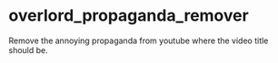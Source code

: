 # overlord_propaganda_remover
Remove the annoying propaganda from youtube where the video title should be.
